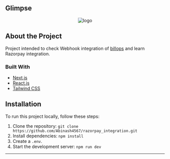 <!-- ABOUT THE PROJECT -->
## Glimpse
<p align='center'> <img src="https://github.com/Abinash4567/razorpay_integration/assets/98229006/f6ca1a34-3ceb-4b38-ab77-0185fe906700" alt="logo"></p>

## About the Project
Project intended to check Webhook integration of [billops](https://github.com/Abinash4567/billops) and learn Razorpay integration.

### Built With

- [Next.js](https://nextjs.org/?ref=cal.com)
- [React.js](https://reactjs.org/?ref=cal.com)
- [Tailwind CSS](https://tailwindcss.com/?ref=cal.com)

## Installation

To run this project locally, follow these steps:

1. Clone the repository: `git clone https://github.com/Abinash4567/razorpay_integration.git`
2. Install dependencies: `npm install`
5. Create a `.env`.
9. Start the development server: `npm run dev`
___
